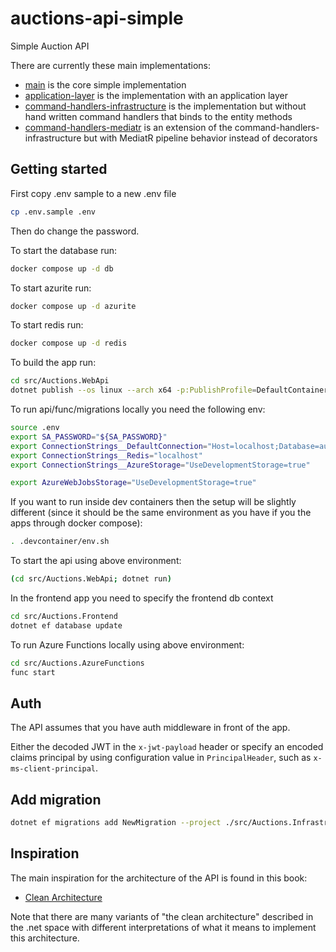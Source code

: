 # auctions-api-simple

Simple Auction API

There are currently these main implementations:

- [main](https://github.com/wallymathieu/auctions-api-csharp/tree/main) is the core simple implementation
- [application-layer](https://github.com/wallymathieu/auctions-api-csharp/tree/application-layer) is the implementation with an application layer
- [command-handlers-infrastructure](https://github.com/wallymathieu/auctions-api-csharp/tree/command-handlers-infrastructure) is the implementation but without hand written command handlers that binds to the entity methods
- [command-handlers-mediatr](https://github.com/wallymathieu/auctions-api-csharp/tree/command-handlers-mediatr) is an extension of the command-handlers-infrastructure but with MediatR pipeline behavior instead of decorators

## Getting started

First copy .env sample to a new .env file

```bash
cp .env.sample .env
```

Then do change the password.

To start the database run:

```bash
docker compose up -d db
```

To start azurite run:

```bash
docker compose up -d azurite
```

To start redis run:

```bash
docker compose up -d redis
```

To build the app run:

```bash
cd src/Auctions.WebApi
dotnet publish --os linux --arch x64 -p:PublishProfile=DefaultContainer
```

To run api/func/migrations locally you need the following env:

```bash
source .env
export SA_PASSWORD="${SA_PASSWORD}"
export ConnectionStrings__DefaultConnection="Host=localhost;Database=auctions;Port=5432;Username=auctions-user;password=${SA_PASSWORD}"
export ConnectionStrings__Redis="localhost"
export ConnectionStrings__AzureStorage="UseDevelopmentStorage=true"

export AzureWebJobsStorage="UseDevelopmentStorage=true"
```

If you want to run inside dev containers then the setup will be slightly different (since it should be the same environment as you have if you the apps through docker compose):

```bash
. .devcontainer/env.sh
```

To start the api using above environment:

```bash
(cd src/Auctions.WebApi; dotnet run)
```

In the frontend app you need to specify the frontend db context

```bash
cd src/Auctions.Frontend
dotnet ef database update
```

To run Azure Functions locally using above environment:

```bash
cd src/Auctions.AzureFunctions
func start
```

## Auth

The API assumes that you have auth middleware in front of the app.

Either the decoded JWT in the `x-jwt-payload` header or specify an encoded claims principal by using configuration value in `PrincipalHeader`, such as `x-ms-client-principal`.

## Add migration

```bash
dotnet ef migrations add NewMigration --project ./src/Auctions.Infrastructure/Auctions.Infrastructure.csproj --startup-project ./src/Auctions.WebApi/Auctions.WebApi.csproj
```

## Inspiration

The main inspiration for the architecture of the API is found in this book:

- [Clean Architecture](https://www.goodreads.com/en/book/show/18043011)

Note that there are many variants of "the clean architecture" described in the .net space with different interpretations of what it means to implement this architecture.